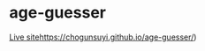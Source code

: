 # age-guesser
[Live site](https://chogunsuyi.github.io/age-guesser/)https://chogunsuyi.github.io/age-guesser/)
